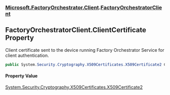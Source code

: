 ### [Microsoft.FactoryOrchestrator.Client](Microsoft_FactoryOrchestrator_Client.md 'Microsoft.FactoryOrchestrator.Client').[FactoryOrchestratorClient](FactoryOrchestratorClient.md 'Microsoft.FactoryOrchestrator.Client.FactoryOrchestratorClient')
## FactoryOrchestratorClient.ClientCertificate Property
Client certificate sent to the device running Factory Orchestrator Service for client authentication.  
```csharp
public System.Security.Cryptography.X509Certificates.X509Certificate2 ClientCertificate { get; set; }
```
#### Property Value
[System.Security.Cryptography.X509Certificates.X509Certificate2](https://docs.microsoft.com/en-us/dotnet/api/System.Security.Cryptography.X509Certificates.X509Certificate2 'System.Security.Cryptography.X509Certificates.X509Certificate2')
